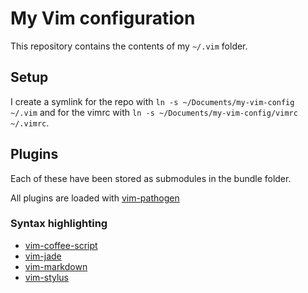 # My Vim configuration

This repository contains the contents of my `~/.vim` folder.


## Setup

I create a symlink for the repo with `ln -s ~/Documents/my-vim-config ~/.vim`
and for the vimrc with `ln -s ~/Documents/my-vim-config/vimrc ~/.vimrc`.


## Plugins

Each of these have been stored as submodules in the bundle folder.

All plugins are loaded with [vim-pathogen](https://github.com/tpope/vim-pathogen)


### Syntax highlighting

- [vim-coffee-script](https://github.com/kchmck/vim-coffee-script)
- [vim-jade](https://github.com/digitaltoad/vim-jade)
- [vim-markdown](https://github.com/plasticboy/vim-markdown)
- [vim-stylus](https://github.com/wavded/vim-stylus)
